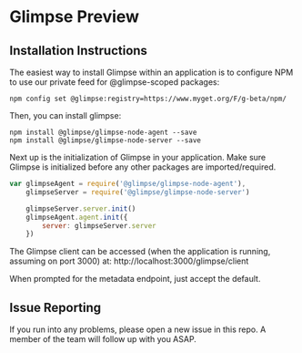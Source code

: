 # Glimpse Preview

## Installation Instructions

The easiest way to install Glimpse within an application is to configure NPM to use our private feed for @glimpse-scoped packages:

```
npm config set @glimpse:registry=https://www.myget.org/F/g-beta/npm/
```

Then, you can install glimpse:

```
npm install @glimpse/glimpse-node-agent --save
npm install @glimpse/glimpse-node-server --save
```

Next up is the initialization of Glimpse in your application. Make sure Glimpse is initialized before any other packages are imported/required.

```javascript
var glimpseAgent = require('@glimpse/glimpse-node-agent'),
    glimpseServer = require('@glimpse/glimpse-node-server')

    glimpseServer.server.init()
    glimpseAgent.agent.init({
        server: glimpseServer.server
    })
```

The Glimpse client can be accessed (when the application is running, assuming on port 3000) at: http://localhost:3000/glimpse/client

When prompted for the metadata endpoint, just accept the default.

## Issue Reporting

If you run into any problems, please open a new issue in this repo. A member of the team will follow up with you ASAP.
